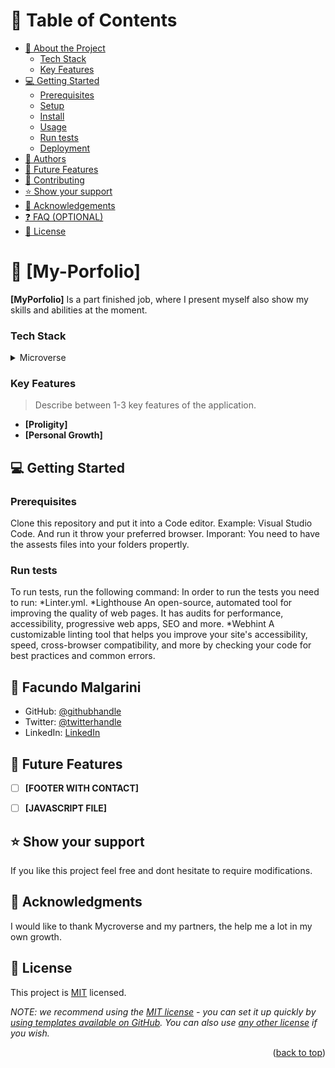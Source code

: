 
# 📗 Table of Contents

- [📖 About the Project](#about-project)
    - [Tech Stack](#tech-stack)
    - [Key Features](#key-features)
- [💻 Getting Started](#getting-started)
  - [Prerequisites](#prerequisites)
  - [Setup](#setup)
  - [Install](#install)
  - [Usage](#usage)
  - [Run tests](#run-tests)
  - [Deployment](#deployment)
- [👥 Authors](#authors)
- [🔭 Future Features](#future-features)
- [🤝 Contributing](#contributing)
- [⭐️ Show your support](#support)
- [🙏 Acknowledgements](#acknowledgements)
- [❓ FAQ (OPTIONAL)](#faq)
- [📝 License](#license)


# 📖 [My-Porfolio] <a name="about-project"></a>

**[MyPorfolio]** Is a part finished job, where I present myself also show my skills and abilities at the moment.

### Tech Stack <a name="tech-stack"></a>

<details>
  <summary>Microverse</summary>
  <ul>
    <li><a>HTML</a></li>
  </ul>
  <ul>
    <li><a>CSS</a></li>
  </ul>
</details>


### Key Features <a name="key-features"></a>

> Describe between 1-3 key features of the application.

- **[Proligity]**
- **[Personal Growth]**


## 💻 Getting Started <a name="getting-started"></a>

### Prerequisites

Clone this repository and put it into a Code editor. Example: Visual Studio Code. 
And run it throw your preferred browser.
Imporant: You need to have the assests files into your folders propertly.


### Run tests

To run tests, run the following command:
In order to run the tests you need to run:
*Linter.yml.
*Lighthouse
An open-source, automated tool for improving the quality of web pages. It has audits for performance, accessibility, progressive web apps, SEO and more.
*Webhint
A customizable linting tool that helps you improve your site's accessibility, speed, cross-browser compatibility, and more by checking your code for best practices and common errors.


## 👥 Facundo Malgarini <a name="authors"></a>

- GitHub: [@githubhandle](https://github.com/fmalgarini)
- Twitter: [@twitterhandle](https://twitter.com/malga10)
- LinkedIn: [LinkedIn](https://www.linkedin.com/in/facundo-malgarini-192010208/)

## 🔭 Future Features <a name="future-features"></a>
- [ ] **[FOOTER WITH CONTACT]**
- [ ] **[JAVASCRIPT FILE]**


## ⭐️ Show your support <a name="support"></a>

If you like this project feel free and dont hesitate to require modifications.

## 🙏 Acknowledgments <a name="acknowledgements"></a>

I would like to thank Mycroverse and my partners, the help me a lot in my 
own growth.

## 📝 License <a name="license"></a>

This project is [MIT](./LICENSE) licensed.

_NOTE: we recommend using the [MIT license](https://choosealicense.com/licenses/mit/) - you can set it up quickly by [using templates available on GitHub](https://docs.github.com/en/communities/setting-up-your-project-for-healthy-contributions/adding-a-license-to-a-repository). You can also use [any other license](https://choosealicense.com/licenses/) if you wish._

<p align="right">(<a href="#readme-top">back to top</a>)</p>

